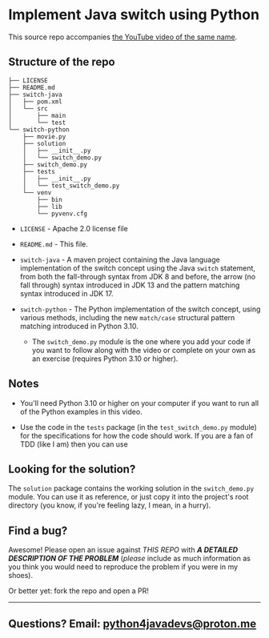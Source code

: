 # Implement Java switch using Python

This source repo accompanies [the YouTube video of the same name](https://www.youtube.com/watch?v=ZXveIEbd-Cg).

Structure of the repo
----

```
├── LICENSE
├── README.md
├── switch-java
│   ├── pom.xml
│   └── src
│       ├── main
│       └── test
└── switch-python
    ├── movie.py
    ├── solution
    │   ├── __init__.py
    │   └── switch_demo.py
    ├── switch_demo.py
    ├── tests
    │   ├── __init__.py
    │   └── test_switch_demo.py
    └── venv
        ├── bin
        ├── lib
        └── pyvenv.cfg
```

* `LICENSE` - Apache 2.0 license file

* `README.md` - This file.

* `switch-java` - A maven project containing the Java language implementation of the switch concept using the Java `switch` statement, from both the fall-through syntax from JDK 8 and before, the arrow (no fall through) syntax introduced in JDK 13 and the pattern matching syntax introduced in JDK 17.

* `switch-python` - The Python implementation of the switch concept, using various methods, including the new `match/case` structural pattern matching introduced in Python 3.10. 

    * The `switch_demo.py` module is the one where you add your code if you want to follow along with the video
    or complete on your own as an exercise (requires Python 3.10 or higher).


Notes
----

* You'll need Python 3.10 or higher on your computer if you want to run all of the Python examples in this video.

* Use the code in the `tests` package (in the `test_switch_demo.py` module) for the specifications for how the code should work. If you are a fan of TDD (like I am)
then you can use 


Looking for the solution?
----
The `solution` package contains the working solution in the `switch_demo.py` module.
You can use it as reference, or just copy it into the project's root directory (you know, if you're feeling lazy, I mean, in a hurry).


Find a bug?
----
Awesome! Please open an issue against *THIS REPO* with ***A DETAILED DESCRIPTION OF THE PROBLEM*** (*please* include
as much information as you think you would need to reproduce the problem if you were in my shoes).

Or better yet: fork the repo and open a PR!

----

Questions? Email: python4javadevs@proton.me
----